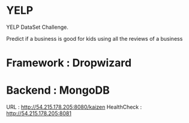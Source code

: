 YELP
====

YELP DataSet Challenge.

Predict if a business is good for kids using all the reviews of a business

Framework : Dropwizard 
======================
Backend : MongoDB
=================

URL : http://54.215.178.205:8080/kaizen
HealthCheck : http://54.215.178.205:8081
